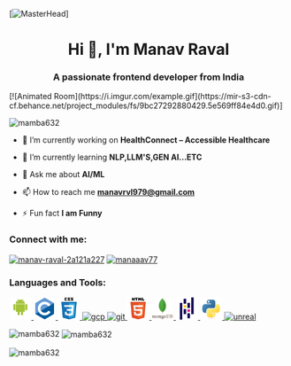 [![MasterHead](https://cdn.dribbble.com/userupload/11765143/file/original-7df1b4bf9c790bd72127f8f38511c05d.jpg?resize=1024x1024&vertical=center)]
<h1 align="center">Hi 👋, I'm Manav Raval</h1>
<h3 align="center">A passionate frontend developer from India</h3>
[![Animated Room](https://i.imgur.com/example.gif](https://mir-s3-cdn-cf.behance.net/project_modules/fs/9bc27292880429.5e569ff84e4d0.gif)]
<p align="left"> <img src="https://komarev.com/ghpvc/?username=mamba632&label=Profile%20views&color=0e75b6&style=flat" alt="mamba632" /> </p>

- 🔭 I’m currently working on **HealthConnect – Accessible Healthcare**

- 🌱 I’m currently learning **NLP,LLM'S,GEN AI...ETC**

- 💬 Ask me about **AI/ML**

- 📫 How to reach me **manavrvl979@gmail.com**

- ⚡ Fun fact **I am Funny**

<h3 align="left">Connect with me:</h3>
<p align="left">
<a href="https://linkedin.com/in/manav-raval-2a121a227" target="blank"><img align="center" src="https://raw.githubusercontent.com/rahuldkjain/github-profile-readme-generator/master/src/images/icons/Social/linked-in-alt.svg" alt="manav-raval-2a121a227" height="30" width="40" /></a>
<a href="https://instagram.com/manaaav77" target="blank"><img align="center" src="https://raw.githubusercontent.com/rahuldkjain/github-profile-readme-generator/master/src/images/icons/Social/instagram.svg" alt="manaaav77" height="30" width="40" /></a>
</p>

<h3 align="left">Languages and Tools:</h3>
<p align="left"> <a href="https://developer.android.com" target="_blank" rel="noreferrer"> <img src="https://raw.githubusercontent.com/devicons/devicon/master/icons/android/android-original-wordmark.svg" alt="android" width="40" height="40"/> </a> <a href="https://www.cprogramming.com/" target="_blank" rel="noreferrer"> <img src="https://raw.githubusercontent.com/devicons/devicon/master/icons/c/c-original.svg" alt="c" width="40" height="40"/> </a> <a href="https://www.w3schools.com/css/" target="_blank" rel="noreferrer"> <img src="https://raw.githubusercontent.com/devicons/devicon/master/icons/css3/css3-original-wordmark.svg" alt="css3" width="40" height="40"/> </a> <a href="https://cloud.google.com" target="_blank" rel="noreferrer"> <img src="https://www.vectorlogo.zone/logos/google_cloud/google_cloud-icon.svg" alt="gcp" width="40" height="40"/> </a> <a href="https://git-scm.com/" target="_blank" rel="noreferrer"> <img src="https://www.vectorlogo.zone/logos/git-scm/git-scm-icon.svg" alt="git" width="40" height="40"/> </a> <a href="https://www.w3.org/html/" target="_blank" rel="noreferrer"> <img src="https://raw.githubusercontent.com/devicons/devicon/master/icons/html5/html5-original-wordmark.svg" alt="html5" width="40" height="40"/> </a> <a href="https://www.mongodb.com/" target="_blank" rel="noreferrer"> <img src="https://raw.githubusercontent.com/devicons/devicon/master/icons/mongodb/mongodb-original-wordmark.svg" alt="mongodb" width="40" height="40"/> </a> <a href="https://pandas.pydata.org/" target="_blank" rel="noreferrer"> <img src="https://raw.githubusercontent.com/devicons/devicon/2ae2a900d2f041da66e950e4d48052658d850630/icons/pandas/pandas-original.svg" alt="pandas" width="40" height="40"/> </a> <a href="https://www.python.org" target="_blank" rel="noreferrer"> <img src="https://raw.githubusercontent.com/devicons/devicon/master/icons/python/python-original.svg" alt="python" width="40" height="40"/> </a> <a href="https://unrealengine.com/" target="_blank" rel="noreferrer"> <img src="https://raw.githubusercontent.com/kenangundogan/fontisto/036b7eca71aab1bef8e6a0518f7329f13ed62f6b/icons/svg/brand/unreal-engine.svg" alt="unreal" width="40" height="40"/> </a> </p>

<p><img align="left" src="https://github-readme-stats.vercel.app/api/top-langs?username=mamba632&show_icons=true&locale=en&layout=compact" alt="mamba632" /></p>

<p>&nbsp;<img align="center" src="https://github-readme-stats.vercel.app/api?username=mamba632&show_icons=true&locale=en" alt="mamba632" /></p>

<p><img align="center" src="https://github-readme-streak-stats.herokuapp.com/?user=mamba632&" alt="mamba632" /></p>
